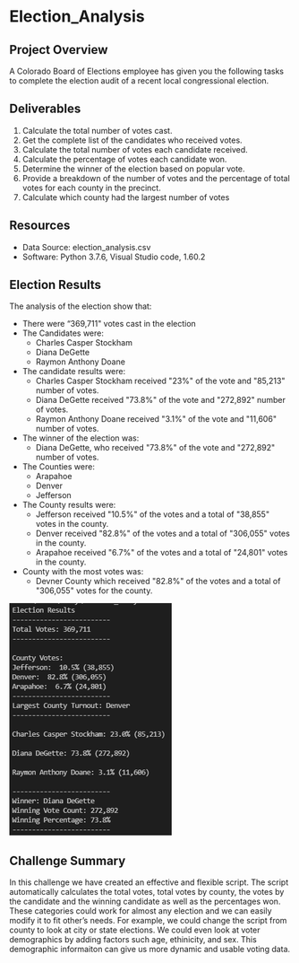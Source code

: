 # Election_Analysis

## Project Overview
A Colorado Board of Elections employee has given you the following tasks to complete the election audit of a recent local congressional election.

## Deliverables 

1. Calculate the total number of votes cast. 
2. Get the complete list of the candidates who received votes. 
3. Calculate the total number of votes each candidate received.
4. Calculate the percentage of votes each candidate won.
5. Determine the winner of the election based on popular vote.
7. Provide a breakdown of the number of votes and the percentage of total votes for each county in the precinct.
8. Calculate which county had the largest number of votes

## Resources
- Data Source: election_analysis.csv
- Software: Python 3.7.6, Visual Studio code, 1.60.2

## Election Results
The analysis of the election show that:
-  There were “369,711" votes cast in the election 
-  The Candidates were:
    - Charles Casper Stockham
    - Diana DeGette
    - Raymon Anthony Doane
- The candidate results were:
    - Charles Casper Stockham received "23%" of the vote and "85,213" number of votes.
    - Diana DeGette received "73.8%" of the vote and "272,892" number of votes.
    - Raymon Anthony Doane received "3.1%" of the vote and "11,606" number of votes.  
- The winner of the election was:
    - Diana DeGette, who received "73.8%" of the vote and "272,892" number of votes. 
- The Counties were:
    - Arapahoe
    - Denver
    - Jefferson
- The County results were:
    - Jefferson received "10.5%" of the votes and a total of "38,855" votes in the county.
    - Denver received "82.8%" of the votes and a total of "306,055" votes in the county. 
    - Arapahoe received "6.7%" of the votes and a total of "24,801" votes in the county.
- County with the most votes was:
    - Devner County which received "82.8%" of the votes and a total of "306,055" votes for the county.

![Election_Results](Resources/Largest_County_Turnout.png)

## Challenge Summary 

In this challenge we have created an effective and flexible script. The script automatically calculates the total votes, total votes by county, the votes by the candidate and the winning candidate as well as the percentages won. These categories could work for almost any election and we can easily modify it to fit other’s needs. For example, we could change the script from county to look at city or state elections. We could even look at voter demographics by adding factors such age, ethinicity, and sex. This demographic informaiton can give us more dynamic and usable voting data. 
